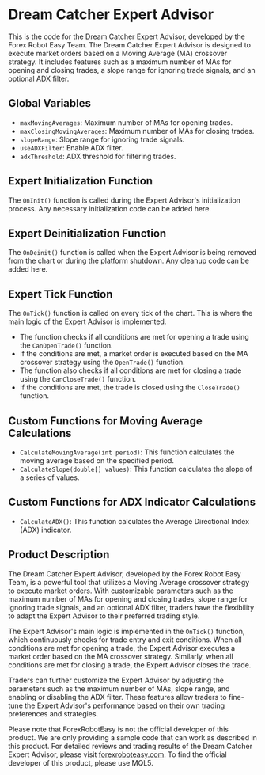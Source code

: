 # Dream Catcher Expert Advisor

This is the code for the Dream Catcher Expert Advisor, developed by the Forex Robot Easy Team. The Dream Catcher Expert Advisor is designed to execute market orders based on a Moving Average (MA) crossover strategy. It includes features such as a maximum number of MAs for opening and closing trades, a slope range for ignoring trade signals, and an optional ADX filter.

## Global Variables

- `maxMovingAverages`: Maximum number of MAs for opening trades.
- `maxClosingMovingAverages`: Maximum number of MAs for closing trades.
- `slopeRange`: Slope range for ignoring trade signals.
- `useADXFilter`: Enable ADX filter.
- `adxThreshold`: ADX threshold for filtering trades.

## Expert Initialization Function

The `OnInit()` function is called during the Expert Advisor's initialization process. Any necessary initialization code can be added here.

## Expert Deinitialization Function

The `OnDeinit()` function is called when the Expert Advisor is being removed from the chart or during the platform shutdown. Any cleanup code can be added here.

## Expert Tick Function

The `OnTick()` function is called on every tick of the chart. This is where the main logic of the Expert Advisor is implemented.

- The function checks if all conditions are met for opening a trade using the `CanOpenTrade()` function.
- If the conditions are met, a market order is executed based on the MA crossover strategy using the `OpenTrade()` function.
- The function also checks if all conditions are met for closing a trade using the `CanCloseTrade()` function.
- If the conditions are met, the trade is closed using the `CloseTrade()` function.

## Custom Functions for Moving Average Calculations

- `CalculateMovingAverage(int period)`: This function calculates the moving average based on the specified period.
- `CalculateSlope(double[] values)`: This function calculates the slope of a series of values.

## Custom Functions for ADX Indicator Calculations

- `CalculateADX()`: This function calculates the Average Directional Index (ADX) indicator.

## Product Description

The Dream Catcher Expert Advisor, developed by the Forex Robot Easy Team, is a powerful tool that utilizes a Moving Average crossover strategy to execute market orders. With customizable parameters such as the maximum number of MAs for opening and closing trades, slope range for ignoring trade signals, and an optional ADX filter, traders have the flexibility to adapt the Expert Advisor to their preferred trading style.

The Expert Advisor's main logic is implemented in the `OnTick()` function, which continuously checks for trade entry and exit conditions. When all conditions are met for opening a trade, the Expert Advisor executes a market order based on the MA crossover strategy. Similarly, when all conditions are met for closing a trade, the Expert Advisor closes the trade.

Traders can further customize the Expert Advisor by adjusting the parameters such as the maximum number of MAs, slope range, and enabling or disabling the ADX filter. These features allow traders to fine-tune the Expert Advisor's performance based on their own trading preferences and strategies.

Please note that ForexRobotEasy is not the official developer of this product. We are only providing a sample code that can work as described in this product. For detailed reviews and trading results of the Dream Catcher Expert Advisor, please visit [forexroboteasy.com](https://forexroboteasy.com/forex-robot-review/dream-catcher-forex-software-expert-review-on-ma-crossover-strategy/). To find the official developer of this product, please use MQL5.
